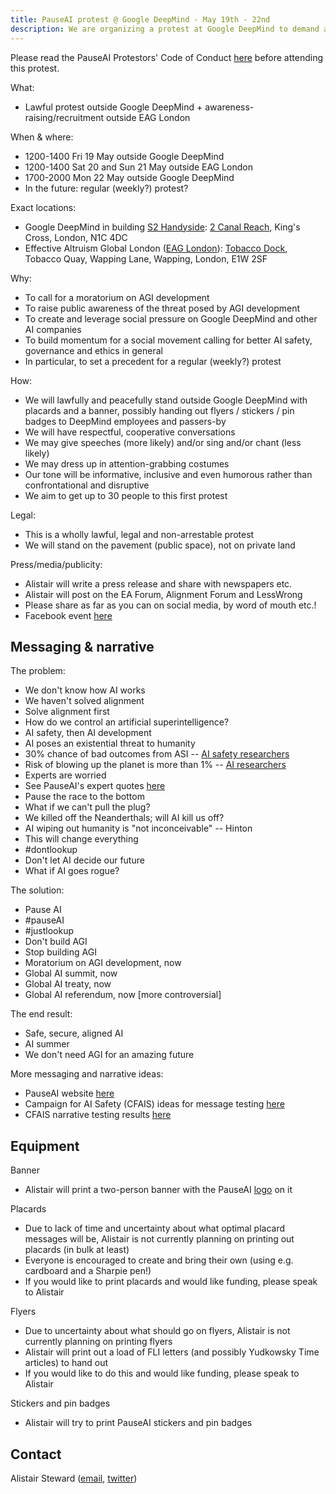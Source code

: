 ```yaml
---
title: PauseAI protest @ Google DeepMind - May 19th - 22nd
description: We are organizing a protest at Google DeepMind to demand a summit to pause AI development.
---
```


Please read the PauseAI Protestors' Code of Conduct [here](https://pauseai.info/protesters-code-of-conduct) before attending this protest.

What:

- Lawful protest outside Google DeepMind + awareness-raising/recruitment outside EAG London

When & where:

- 1200-1400 Fri 19 May outside Google DeepMind
- 1200-1400 Sat 20 and Sun 21 May outside EAG London
- 1700-2000 Mon 22 May outside Google DeepMind
- In the future: regular (weekly?) protest?

Exact locations:

- Google DeepMind in building [S2 Handyside](https://www.kingscross.co.uk/s2-handyside): [2 Canal Reach](https://goo.gl/maps/HEA1pvEQJRfmymiEA?coh=178571&entry=tt), King's Cross, London, N1C 4DC
- Effective Altruism Global London ([EAG London](https://www.effectivealtruism.org/ea-global/events/ea-global-london-2023)): [Tobacco Dock](https://goo.gl/maps/MfVJ6Exfv7B1NbcL6?coh=178571&entry=tt), Tobacco Quay, Wapping Lane, Wapping, London, E1W 2SF

Why:

- To call for a moratorium on AGI development
- To raise public awareness of the threat posed by AGI development
- To create and leverage social pressure on Google DeepMind and other AI companies
- To build momentum for a social movement calling for better AI safety, governance and ethics in general
- In particular, to set a precedent for a regular (weekly?) protest

How:

- We will lawfully and peacefully stand outside Google DeepMind with placards and a banner, possibly handing out flyers / stickers / pin badges to DeepMind employees and passers-by
- We will have respectful, cooperative conversations
- We may give speeches (more likely) and/or sing and/or chant (less likely)
- We may dress up in attention-grabbing costumes
- Our tone will be informative, inclusive and even humorous rather than confrontational and disruptive
- We aim to get up to 30 people to this first protest

Legal:

- This is a wholly lawful, legal and non-arrestable protest
- We will stand on the pavement (public space), not on private land

Press/media/publicity:

- Alistair will write a press release and share with newspapers etc.
- Alistair will post on the EA Forum, Alignment Forum and LessWrong
- Please share as far as you can on social media, by word of mouth etc.!
- Facebook event [here](https://fb.me/e/Tc3BBimH)

## Messaging & narrative

The problem:

- We don't know how AI works
- We haven't solved alignment
- Solve alignment first
- How do we control an artificial superintelligence?
- AI safety, then AI development
- AI poses an existential threat to humanity
- 30% chance of bad outcomes from ASI -- [AI safety researchers](https://pauseai.info/xrisk)
- Risk of blowing up the planet is more than 1% -- [AI researchers](https://twitter.com/liron/status/1656929936639430657?s=20)
- Experts are worried
- See PauseAI's expert quotes [here](https://pauseai.info/xrisk)
- Pause the race to the bottom
- What if we can't pull the plug?
- We killed off the Neanderthals; will AI kill us off?
- AI wiping out humanity is "not inconceivable" -- Hinton
- This will change everything
- #dontlookup
- Don't let AI decide our future
- What if AI goes rogue?

The solution:

- Pause AI
- #pauseAI
- #justlookup
- Don't build AGI
- Stop building AGI
- Moratorium on AGI development, now
- Global AI summit, now
- Global AI treaty, now
- Global AI referendum, now [more controversial]

The end result:

- Safe, secure, aligned AI
- AI summer
- We don't need AGI for an amazing future

More messaging and narrative ideas:

- PauseAI website [here](https://pauseai.info/risks)
- Campaign for AI Safety (CFAIS) ideas for message testing [here](https://docs.google.com/document/d/10D5WxU-vixiFe-klLWdSAJmYTB3Njtu3YXbz8qM2qZY/edit#heading=h.i7iryjlsib9y)
- CFAIS narrative testing results [here](https://www.campaignforaisafety.org/uncovering-effective-narratives-for-convincing-people-to-support-agi-moratorium/)

## Equipment

Banner

- Alistair will print a two-person banner with the PauseAI [logo](https://twitter.com/Radlib4/status/1654262421794717696?s=20) on it

Placards

- Due to lack of time and uncertainty about what optimal placard messages will be, Alistair is not currently planning on printing out placards (in bulk at least)
- Everyone is encouraged to create and bring their own (using e.g. cardboard and a Sharpie pen!)
- If you would like to print placards and would like funding, please speak to Alistair

Flyers

- Due to uncertainty about what should go on flyers, Alistair is not currently planning on printing flyers
- Alistair will print out a load of FLI letters (and possibly Yudkowsky Time articles) to hand out
- If you would like to do this and would like funding, please speak to Alistair

Stickers and pin badges

- Alistair will try to print PauseAI stickers and pin badges

## Contact

Alistair Steward ([email](mailto:achoto@protonmail.com), [twitter](https://twitter.com/alistair___s))
